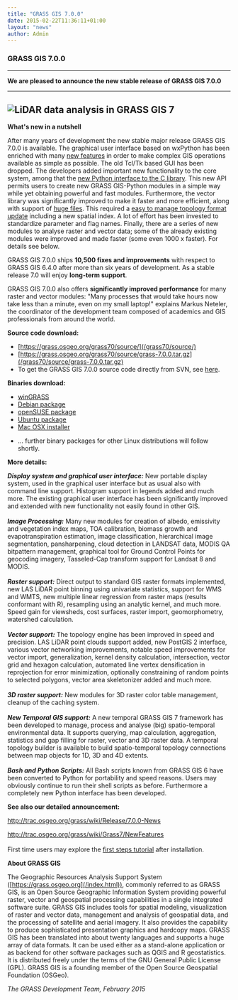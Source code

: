 ```yaml
---
title: "GRASS GIS 7.0.0"
date: 2015-02-22T11:36:11+01:00
layout: "news"
author: Admin
---
```


### GRASS GIS 7.0.0

------------------------------------------------------------------------

**We are pleased to announce the **new stable release** of **GRASS GIS
7.0.0****

  -----------------------------------------------------------------
  ![LiDAR data analysis in GRASS GIS 7](/images/news/NagsHead.gif) 
  -----------------------------------------------------------------

**What's new in a nutshell**

After many years of development the new stable major release GRASS GIS
7.0.0 is available. The graphical user interface based on wxPython has
been enriched with many [new
features](http://trac.osgeo.org/grass/wiki/Grass7/NewFeatures) in order
to make complex GIS operations available as simple as possible. The old
Tcl/Tk based GUI has been dropped. The developers added important new
functionality to the core system, among that the [new Python interface
to the C
library](/grass70/manuals/libpython/index.html). This new API
permits users to create new GRASS GIS-Python modules in a simple way
while yet obtaining powerful and fast modules. Furthermore, the vector
library was significantly improved to make it faster and more efficient,
along with support of [huge
files](https://grasswiki.osgeo.org/wiki/Category:Massive_data_analysis).
This required a [easy to manage topology format
update](https://grasswiki.osgeo.org/wiki/Convert_all_GRASS_6_vector_maps_to_GRASS_7)
including a new spatial index. A lot of effort has been invested to
standardize parameter and flag names. Finally, there are a series of new
modules to analyse raster and vector data; some of the already existing
modules were improved and made faster (some even 1000 x faster). For
details see below.

GRASS GIS 7.0.0 ships **10,500 fixes and improvements** with respect to
GRASS GIS 6.4.0 after more than six years of development. As a stable
release 7.0 will enjoy **long-term support**.

GRASS GIS 7.0.0 also offers **significantly improved performance** for
many raster and vector modules: \"Many processes that would take hours
now take less than a minute, even on my small laptop!\" explains Markus
Neteler, the coordinator of the development team composed of academics
and GIS professionals from around the world.

**Source code download:**

-   [https://grass.osgeo.org/grass70/source/](/grass70/source/)
-   [https://grass.osgeo.org/grass70/source/grass-7.0.0.tar.gz](/grass70/source/grass-7.0.0.tar.gz)
-   To get the GRASS GIS 7.0.0 source code directly from SVN, see
    [here](http://trac.osgeo.org/grass/wiki/Release/7.0.0-News#SVNSourceCode).

**Binaries download:**

-   [winGRASS](/download/software/ms-windows/)
-   [Debian package](https://packages.debian.org/experimental/grass)
-   [openSUSE
    package](https://build.opensuse.org/package/show?package=grass7&project=Application%3AGeo)
-   [Ubuntu
    package](https://launchpad.net/~grass/+archive/ubuntu/grass-stable)
-   [Mac OSX installer](https://grassmac.wikidot.com/downloads)

<!-- -->

-   \... further binary packages for other Linux distributions will
    follow shortly.

**More details:**

***Display system and graphical user interface:*** New portable display
system, used in the graphical user interface but as usual also with
command line support. Histogram support in legends added and much more.
The existing graphical user interface has been significantly improved
and extended with new functionality not easily found in other GIS.\
\
***Image Processing:*** Many new modules for creation of albedo,
emissivity and vegetation index maps, TOA calibration, biomass growth
and evapotranspiration estimation, image classification, hierarchical
image segmentation, pansharpening, cloud detection in LANDSAT data,
MODIS QA bitpattern management, graphical tool for Ground Control Points
for geocoding imagery, Tasseled-Cap transform support for Landsat 8 and
MODIS.\
\
***Raster support:*** Direct output to standard GIS raster formats
implemented, new LAS LiDAR point binning using univariate statistics,
support for WMS and WMTS, new multiple linear regression from raster
maps (results conformant with R), resampling using an analytic kernel,
and much more. Speed gain for viewsheds, cost surfaces, raster import,
geomorphometry, watershed calculation.\
\
***Vector support:*** The topology engine has been improved in speed and
precision. LAS LiDAR point clouds support added, new PostGIS 2
interface, various vector networking improvements, notable speed
improvements for vector import, generalization, kernel density
calculation, intersection, vector grid and hexagon calculation,
automated line vertex densification in reprojection for error
minimization, optionally constraining of random points to selected
polygons, vector area skeletonizer added and much more.\
\
***3D raster support:*** New modules for 3D raster color table
management, cleanup of the caching system.\
\
***New Temporal GIS support:*** A new temporal GRASS GIS 7 framework has
been developed to manage, process and analyse (big) spatio-temporal
environmental data. It supports querying, map calculation, aggregation,
statistics and gap filling for raster, vector and 3D raster data. A
temporal topology builder is available to build spatio-temporal topology
connections between map objects for 1D, 3D and 4D extents.\
\
***Bash and Python Scripts:*** All Bash scripts known from GRASS GIS 6
have been converted to Python for portability and speed reasons. Users
may obviously continue to run their shell scripts as before. Furthermore
a completely new Python interface has been developed.

**See also our detailed announcement:**


<http://trac.osgeo.org/grass/wiki/Release/7.0.0-News>



<http://trac.osgeo.org/grass/wiki/Grass7/NewFeatures>\
\
First time users may explore the [first steps
tutorial](/documentation/first-time-users/index.html) after
installation.


**About GRASS GIS**

The Geographic Resources Analysis Support System
([https://grass.osgeo.org](/index.html)), commonly referred to
as GRASS GIS, is an Open Source Geographic Information System providing
powerful raster, vector and geospatial processing capabilities in a
single integrated software suite. GRASS GIS includes tools for spatial
modeling, visualization of raster and vector data, management and
analysis of geospatial data, and the processing of satellite and aerial
imagery. It also provides the capability to produce sophisticated
presentation graphics and hardcopy maps. GRASS GIS has been translated
into about twenty languages and supports a huge array of data formats.
It can be used either as a stand-alone application or as backend for
other software packages such as QGIS and R geostatistics. It is
distributed freely under the terms of the GNU General Public License
(GPL). GRASS GIS is a founding member of the Open Source Geospatial
Foundation (OSGeo).

*The GRASS Development Team, February 2015*

